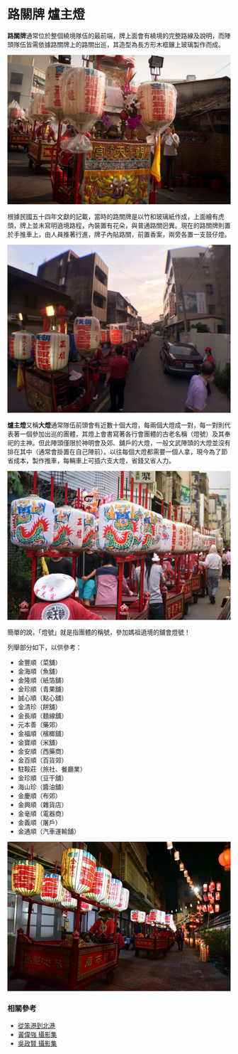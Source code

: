 # 路關牌 爐主燈

**路關牌**通常位於整個繞境隊伍的最前端，牌上面會有繞境的完整路線及說明，而陣頭隊伍皆需依據路關牌上的路關出巡，其造型為長方形木框鑲上玻璃製作而成。

![路關牌（吳政賢 攝）](img/001.jpg)


根據民國五十四年文獻的記載，當時的路關牌是以竹和玻璃紙作成，上面繪有虎頭，牌上並未寫明遶境路程，內裝置有花朵，與普通路關迥異。現在的路關牌則置於手推車上，由人員推著行進，牌子內貼路關，前置香案，兩旁各置一支鼓仔燈。

![走在隊伍最前面的路關牌（吳政賢 攝）](img/002.jpg)


**爐主燈**又稱**大燈**通常隊伍前頭會有近數十個大燈，每兩個大燈成一對，每一對則代表著一個參加出巡的團體，其燈上會書寫著各行會團體的古老名稱（燈號）及其奉祀的主神。但此陣頭僅限於神明會及郊、舖戶的大燈，一般文武陣頭的大燈並沒有排在其中（通常會掛置在自己陣前）。以往每個大燈都需要一個人拿，現今為了節省成本，製作推車，每輛車上可插六支大燈，省錢又省人力。

![各神明會的爐主燈（吳政賢 攝）](img/003.jpg)


簡單的說，「燈號」就是指團體的稱號，參加媽祖遶境的舖會燈號！

列舉部分如下，以供參考：

* 金豐順（菜舖）
* 金海順（魚舖）
* 金隆順（紙箔舖）
* 金珍順（青果舖）
* 誠心順（點心舖）
* 金清珍（餅舖）
* 金長順（麵線舖）
* 元本善（藥郊）
* 金福順（檳榔舖）
* 金寶順（米舖）
* 金安順（西藥商）
* 金百順（百貨郊）
* 駐鞍莊（旅社、餐廳業）
* 金珍順（豆干舖）
* 海山珍（醬油舖）
* 金慶順（布郊）
* 金興順（雜貨店）
* 金毫順（電器商）
* 金義順（屠戶）
* 金通順（汽車運輸舖）

![各團體的燈號（黃偉強 攝）](img/004.jpg)


### 相關參考
* [從笨港到北港](http://www.cuy.ylc.edu.tw/~cuy14/eBook/ch3-4.htm)
* [黃偉強 攝影集](https://www.facebook.com/profile.php?id=100000165189715)
* [吳政賢 攝影集](https://www.facebook.com/comdan66)
